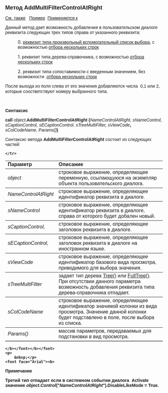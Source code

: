﻿<html>
<head>
<title>Диалог\AddMultiFilterControlAtRight</title>
    <style type="text/css">
        .style4
        {
            font-weight: normal;
        }
        .style1
        {
            width: 29%;
        }
        .style2
        {
            width: 29%;
            height: 29px;
        }
        .style3
        {
            height: 29px;
        }
    </style>
</head>

<body>

<p><font size="4" face="Arial"><strong>Метод AddMultiFilterControlAtRight<br>
</strong></font></p>
    <p><font face="Arial"><a href="AddMultiFilterControl.html">
См. также</a>&nbsp;&nbsp;
<u>Пример</u>&nbsp; <a href="../Asustpar.html">Применяется к</a></font></p>

<p><font face="Arial">Данный метод дает возможность добавления в пользовательском 
    диалоге реквизита следующих трех типов справа от указанного реквизита:</font></p>
    <p style="margin-left: 40px">0.<font face="Arial"> <a href="../AsModalBrowser.html">
        реквизит типа произвольный вспомогательный список выбора</a>, с возможностью <a href="../AsModalBrowser/MultiSelect.html">отбора нескольких 
строк</a></font></p>
    <p style="margin-left: 40px">1.<font face="Arial"> реквизит типа дерева-справочника</a>, 
с возможностью <a href="../AsModalBrowser/MultiSelect.html">отбора нескольких 
строк</a> </font></p>
    <p style="margin-left: 40px">2<font face="Arial">. реквизит типа сопоставимости с 
        введенным значением, без возможности .<a href="../AsModalBrowser/MultiSelect.html">отбора нескольких 
строк</a></font></p>
    <p><font face="Arial">После выхода из поля слева от его 
        значения добавляются числа&nbsp; 0,1 или 2, которые соостветствуют номеру 
        выбранного типа</font>.</p>
    <p>&nbsp;</p>

<p class="label"><font face="Arial"><b>Синтаксис</p>

<p><strong>call</strong> <span class="style4"> <em>object</em></span>.<strong>AddMultiFilterControlAtRight 
(</strong></b><em>NameControlAtRight, sNameControl, sCaptionControl, sЕCaptionControl, sTreeMultiFilter, sViewCode</em><b>, 
    </b> 
    <em>
    sColCodeName, Params()</em><b><strong>)</strong></b></p>

<p>Синтаксис метода<b> <strong>AddMultiFilterControlAtRight </strong></b>состоит из следующих частей:<b></p>

<table border="1" cellPadding="5" cols="2" frame="below" rules="rows">
<TBODY>
  <tr vAlign="top">
    <td class="style1"><font face="Arial"><b>Параметр</b></font></td>
    <td class="label" width="71%"><font face="Arial"><strong>Описание</strong></font></td>
  </tr>
  <tr>
    <td class="style1"><em><font face="Arial">object</font></em></td>
    <td width="71%"><font face="Arial">строковое выражение, 
	определяющее переменную, ссылающуюся на экземпляр объекта пользовательского 
	диалога.</font></td>
  </tr>
    <tr>
        <font face="Arial"><b>
    <td class="style1"><em><font face="Arial">NameControlAtRight</em></td>
    <td width="71%"><font face="Arial">строковое выражение, 
	определяющее идентификатор реквизита в диалоге.</font></td>
  
    </tr>
  <tr>
    <td class="style1"><em><font face="Arial">sNameControl<br />
        </font></em></td>
    <td width="71%"><font face="Arial">строковое выражение, 
	определяющее идентификатор реквизита в диалоге, справа от 
	которого будет добален новый.</font></td>
  </tr>
  <tr>
    <td class="style1"><font face="Arial"><em>sCaptionControl,</em></font></td>
    <td width="71%"><font face="Arial">строковое выражение, 
	определяющее заголовок реквизита в диалоге.</font></td>
  </tr>
  <tr>
    <td class="style1"><font face="Arial"><em>sЕCaptionControl,</em></font></td>
    <td width="71%"><font face="Arial">строковое выражение, 
	определяющее заголовок реквизита в диалоге на иностранном языке.</font></td>
  </tr>
    <tr>
    <td class="style1"><font face="Arial"><em>sViewCode</em></font></td>
    <td width="71%"><font face="Arial">строковое выражение, 
	определяющее идентификатор базового вида просмотра, приводимого для выбора 
	значения.</font></td>
    </tr>
  <tr>
    <td class="style1"><font face="Arial"><em>sTreeMultiFilter<br />
        </em></font></td>
    <td width="71%"><font face="Arial">задает тип дерева
        <a href="../../Types/Tree().html">Tree()</a> 
        или <a
href="../../Types/FULLTREE().html">FullTree()</a>. При отсутствии данного параметра возможность 
        добавления реквизита типа дерева-справочника отпадает.</font></td>
  </tr>
</TBODY>
  <tr>
    <td class="style1"><em>
        <font face="Arial">sColCodeName</font></em></td>
    <td width="71%"><font face="Arial">строковое выражение, 
	определяющее идентификатор значимой колонки из вида просмотра. Значение 
	данной колонки будет подставлено в поле, после выбора из списка.</font></td>
  </tr>
  <tr>
    <td class="style2"><font face="Arial"><em>Params()</em></font></td>
    <td width="71%" class="style3"><font face="Arial">массив параметров, передаваемых 
	для подстановки в вид просмотра.</font></td>
  </tr>
</table>

    </b></font></b></font>
    <p>
        &nbsp;</p>
    <font face="Arial"><b>

<p class="label">Примечание</p>
    </b>
    <p class="label">Третий тип отпадает если в системном событии диалога&nbsp; <strong>Activate</a></strong> 
        значение <em><strong>object</strong></em>.<em><strong>Control</strong></em><strong>(&quot;<em><font face="Arial">NameControlAtRight</font></em></strong>&quot;<strong>).DisableLikeMode 
        = True</strong>.</p>
    
</body>
</html>
